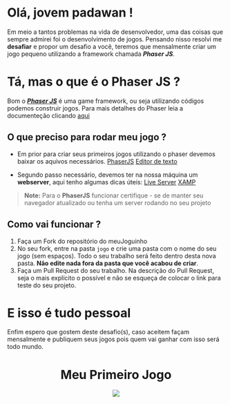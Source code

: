 # Olá, jovem padawan !

Em meio a tantos problemas na vida de desenvolvedor, uma das coisas que sempre admirei foi o desenvolvimento de jogos. Pensando nisso resolvi me **desafiar**   e propor um desafio a você, teremos que mensalmente criar um jogo pequeno utilizando a framework chamada ***Phaser JS***.

# Tá, mas o que é o Phaser JS ?

Bom o ***<a href="https://phaser.io" target="_blank">Phaser JS</a>*** é uma game framework, ou seja utilizando códigos podemos construir jogos. Para mais detalhes do Phaser leia a documenteção clicando <a href="https://github.com/photonstorm/phaser/tree/v3.22.0" target="_blank">aqui</a>


## O que preciso para rodar meu jogo ?

- Em prior  para criar seus primeiros jogos utilizando o phaser devemos baixar os aquivos necessários.
<a href="https://phaser.io/download">PhaserJS</a>
<a href="https://www.sublimetext.com">Editor de texto</a>

- Segundo passo necessário, devemos ter na nossa máquina um **webserver**, aqui tenho algumas dicas úteis:
<a href="https://www.npmjs.com/package/live-server">Live Server</a>
<a href="https://www.apachefriends.org/pt_br/index.html">XAMP</a>
> **Note:** Para o **PhaserJS** funcionar certifique - se de manter seu navegador atualizado ou tenha um server rodando no seu projeto

## Como vai funcionar ?
1.  Faça um Fork do repositório do meuJoguinho
2. No seu fork, entre na pasta `jogo` e crie uma pasta com o nome do seu jogo (sem espaços). Todo o seu trabalho será feito dentro desta nova pasta. **Não edite nada fora da pasta que você acabou de criar**.
4. Faça um Pull Request do seu trabalho. Na descrição do Pull Request, seja o mais explícito o possível e não se esqueça de colocar o link para teste do seu projeto. 
# E isso é tudo pessoal 

Enfim espero que gostem deste desafio(s), caso aceitem façam mensalmente e publiquem seus jogos pois quem vai ganhar com isso será todo mundo.



## <h1 align="center">Meu Primeiro Jogo
<center><img src="https://www.paulotrentin.com.br/wp-content/uploads/2014/07/tela-inicial-jogo.png"></center>
